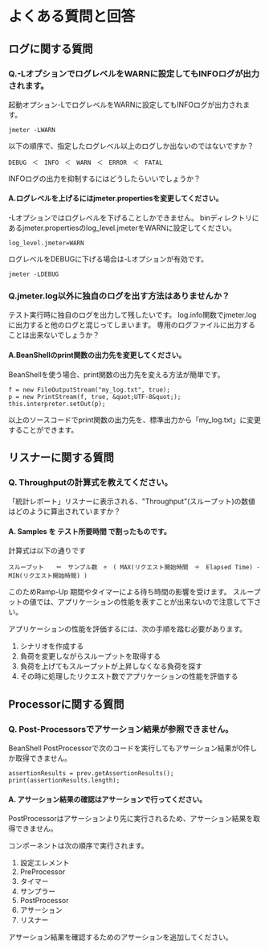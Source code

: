 # よくある質問と回答

## ログに関する質問
### Q.-LオプションでログレベルをWARNに設定してもINFOログが出力されます。
起動オプション-LでログレベルをWARNに設定してもINFOログが出力されます。

```
jmeter -LWARN
```

以下の順序で、指定したログレベル以上のログしか出ないのではないですか？

```
DEBUG　＜　INFO　＜　WARN　＜　ERROR　＜　FATAL
```

INFOログの出力を抑制するにはどうしたらいいでしょうか？

#### A.ログレベルを上げるにはjmeter.propertiesを変更してください。
-Lオプションではログレベルを下げることしかできません。
binディレクトリにあるjmeter.propertiesのlog_level.jmeterをWARNに設定してください。

```
log_level.jmeter=WARN
```

ログレベルをDEBUGに下げる場合は-Lオプションが有効です。

```
jmeter -LDEBUG
```

### Q.jmeter.log以外に独自のログを出す方法はありませんか？
テスト実行時に独自のログを出力して残したいです。
log.info関数でjmeter.logに出力すると他のログと混じってしまいます。
専用のログファイルに出力することは出来ないでしょうか？

#### A.BeanShellのprint関数の出力先を変更してください。
BeanShellを使う場合、print関数の出力先を変える方法が簡単です。

```
f = new FileOutputStream("my_log.txt", true);
p = new PrintStream(f, true, &quot;UTF-8&quot;);
this.interpreter.setOut(p);
```
以上のソースコードでprint関数の出力先を、標準出力から「my_log.txt」に変更することができます。

## リスナーに関する質問

### Q. Throughputの計算式を教えてください。

「統計レポート」リスナーに表示される、"Throughput"(スループット)の数値はどのように算出されていますか？

#### A. Samples を テスト所要時間  で割ったものです。

計算式は以下の通りです

```
スループット　　＝　サンプル数　÷　( MAX(リクエスト開始時間　＋　Elapsed Time) - MIN(リクエスト開始時間) )
```

このためRamp-Up 期間やタイマーによる待ち時間の影響を受けます。
スループットの値では、アプリケーションの性能を表すことが出来ないので注意して下さい。

アプリケーションの性能を評価するには、次の手順を踏む必要があります。

1. シナリオを作成する
1. 負荷を変更しながらスループットを取得する
1. 負荷を上げてもスループットが上昇しなくなる負荷を探す
1. その時に処理したリクエスト数でアプリケーションの性能を評価する

## Processorに関する質問

### Q. Post-Processorsでアサーション結果が参照できません。

BeanShell PostProcessorで次のコードを実行してもアサーション結果が0件しか取得できません。
```
assertionResults = prev.getAssertionResults();
print(assertionResults.length);
```

#### A. アサーション結果の確認はアサーションで行ってください。
PostProcessorはアサーションより先に実行されるため、アサーション結果を取得できません。

コンポーネントは次の順序で実行されます。

1. 設定エレメント
1. PreProcessor
1. タイマー
1. サンプラー
1. PostProcessor
1. アサーション
1. リスナー

アサーション結果を確認するためのアサーションを追加してください。

